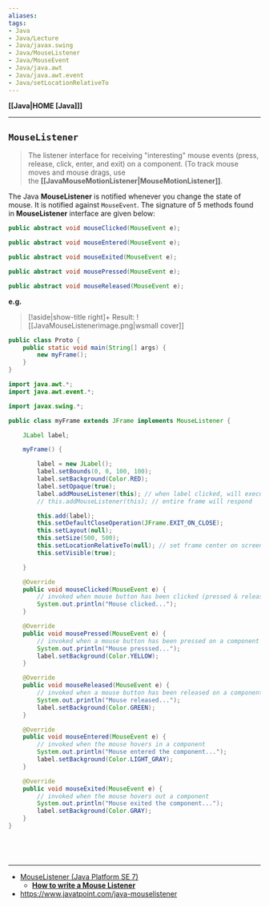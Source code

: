 ```yaml
---
aliases:
tags:
- Java
- Java/Lecture
- Java/javax.swing
- Java/MouseListener
- Java/MouseEvent
- Java/java.awt
- Java/java.awt.event
- Java/setLocationRelativeTo
---
```

**[[Java|HOME [Java]]]**

---
## `MouseListener`
> The listener interface for receiving "interesting" mouse events (press, release, click, enter, and exit) on a component. (To track mouse moves and mouse drags, use the **[[JavaMouseMotionListener|MouseMotionListener]]**.

The Java **MouseListener** is notified whenever you change the state of mouse. It is notified against `MouseEvent`. The signature of 5 methods found in **MouseListener** interface are given below:
```java
public abstract void mouseClicked(MouseEvent e);

public abstract void mouseEntered(MouseEvent e);

public abstract void mouseExited(MouseEvent e);

public abstract void mousePressed(MouseEvent e);

public abstract void mouseReleased(MouseEvent e);

```

**e.g.**
>[!aside|show-title right]+ Result:
> ![[JavaMouseListenerimage.png|wsmall cover]]

```java
public class Proto {
    public static void main(String[] args) {
        new myFrame();
    }
}
```
```java
import java.awt.*;
import java.awt.event.*;

import javax.swing.*;

public class myFrame extends JFrame implements MouseListener {

    JLabel label;

    myFrame() {

        label = new JLabel();
        label.setBounds(0, 0, 100, 100);
        label.setBackground(Color.RED);
        label.setOpaque(true);
        label.addMouseListener(this); // when label clicked, will execute code
        // this.addMouseListener(this); // entire frame will respond

        this.add(label);
        this.setDefaultCloseOperation(JFrame.EXIT_ON_CLOSE);
        this.setLayout(null);
        this.setSize(500, 500);
        this.setLocationRelativeTo(null); // set frame center on screen
        this.setVisible(true);

    }

    @Override
    public void mouseClicked(MouseEvent e) {
        // invoked when mouse button has been clicked (pressed & released) on component
        System.out.println("Mouse clicked...");
    }

    @Override
    public void mousePressed(MouseEvent e) {
        // invoked when a mouse button has been pressed on a component
        System.out.println("Mouse presssed...");
        label.setBackground(Color.YELLOW);
    }

    @Override
    public void mouseReleased(MouseEvent e) {
        // invoked when a mouse button has been released on a component
        System.out.println("Mouse released...");
        label.setBackground(Color.GREEN);
    }

    @Override
    public void mouseEntered(MouseEvent e) {
        // invoked when the mouse hovers in a component
        System.out.println("Mouse entered the component...");
        label.setBackground(Color.LIGHT_GRAY);
    }

    @Override
    public void mouseExited(MouseEvent e) {
        // invoked when the mouse hovers out a component
        System.out.println("Mouse exited the component...");
        label.setBackground(Color.GRAY);
    }
}
```

<br>

# 
---
- [MouseListener (Java Platform SE 7)](https://docs.oracle.com/javase/7/docs/api/java/awt/event/MouseListener.html)
	- **[How to write a Mouse Listener](https://docs.oracle.com/javase/tutorial/uiswing/events/mouselistener.html)**
- https://www.javatpoint.com/java-mouselistener